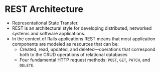 # REST Architecture


- Representational State Transfer.
- REST is an architectural style for developing distributed, networked systems and software applications.
- In the context of Rails applications REST means that most application components are modeled as resources that can be:
  - Created, read, updated, and deleted—operations that correspond both to the CRUD operations of relational databases
  - Four fundamental HTTP request methods: `POST`, `GET`, `PATCH`, and `DELETE`.